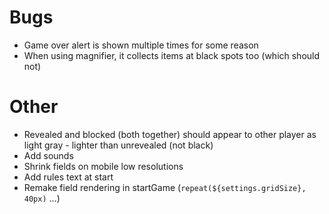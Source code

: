 # Bugs

- Game over alert is shown multiple times for some reason
- When using magnifier, it collects items at black spots too (which should not)

# Other

- Revealed and blocked (both together) should appear to other player as light gray - lighter than unrevealed (not black)
- Add sounds
- Shrink fields on mobile low resolutions
- Add rules text at start
- Remake field rendering in startGame (`repeat(${settings.gridSize}, 40px)` ...)
